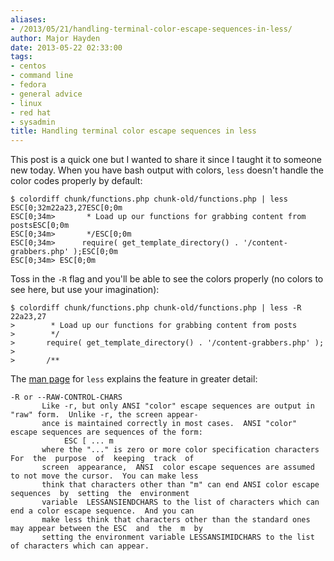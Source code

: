 ```yaml
---
aliases:
- /2013/05/21/handling-terminal-color-escape-sequences-in-less/
author: Major Hayden
date: 2013-05-22 02:33:00
tags:
- centos
- command line
- fedora
- general advice
- linux
- red hat
- sysadmin
title: Handling terminal color escape sequences in less
---
```


This post is a quick one but I wanted to share it since I taught it to someone new today. When you have bash output with colors, `less` doesn't handle the color codes properly by default:

```
$ colordiff chunk/functions.php chunk-old/functions.php | less
ESC[0;32m22a23,27ESC[0;0m
ESC[0;34m>       * Load up our functions for grabbing content from postsESC[0;0m
ESC[0;34m>       */ESC[0;0m
ESC[0;34m>      require( get_template_directory() . '/content-grabbers.php' );ESC[0;0m
ESC[0;34m> ESC[0;0m
```


Toss in the `-R` flag and you'll be able to see the colors properly (no colors to see here, but use your imagination):

```
$ colordiff chunk/functions.php chunk-old/functions.php | less -R
22a23,27
>        * Load up our functions for grabbing content from posts
>        */
>       require( get_template_directory() . '/content-grabbers.php' );
>
>       /**
```


The [man page][1] for `less` explains the feature in greater detail:

```
-R or --RAW-CONTROL-CHARS
       Like -r, but only ANSI "color" escape sequences are output in "raw" form.  Unlike -r, the screen appear-
       ance is maintained correctly in most cases.  ANSI "color" escape sequences are sequences of the form:
            ESC [ ... m
       where the "..." is zero or more color specification characters For  the  purpose  of  keeping  track  of
       screen  appearance,  ANSI  color escape sequences are assumed to not move the cursor.  You can make less
       think that characters other than "m" can end ANSI color escape  sequences  by  setting  the  environment
       variable  LESSANSIENDCHARS to the list of characters which can end a color escape sequence.  And you can
       make less think that characters other than the standard ones may appear between the ESC  and  the  m  by
       setting the environment variable LESSANSIMIDCHARS to the list of characters which can appear.
```


 [1]: http://linux.die.net/man/1/less